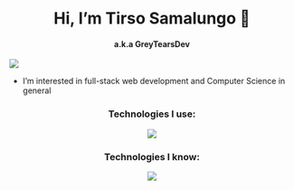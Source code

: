 <h1 align="center"> Hi, I’m Tirso Samalungo 👋</h1>
<h4 align="center"> a.k.a GreyTearsDev</h4>

![](https://komarev.com/ghpvc/?username=GreyTearsDev)
- I’m interested in full-stack web development and Computer Science in general

<h3 align="center">Technologies I use:</h3>
<p align="center">
  <a href="https://skillicons.dev">
    <img src="https://skillicons.dev/icons?i=css,html,javascript,webpack,jest,git,visualstudio,github" />
  </a>
</p>

<h3 align="center">Technologies I know:</h3>
<p align="center">
  <a href="https://skillicons.dev">
    <img src="https://skillicons.dev/icons?i=java,eclipse" />
  </a>
</p>



